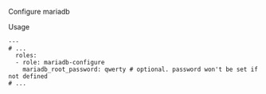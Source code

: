 Configure mariadb

Usage
```
---
# ...
  roles:
  - role: mariadb-configure
    mariadb_root_password: qwerty # optional. password won't be set if not defined
# ...
```
